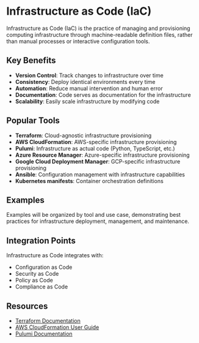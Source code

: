 # Infrastructure as Code (IaC)

Infrastructure as Code (IaC) is the practice of managing and provisioning computing infrastructure through machine-readable definition files, rather than manual processes or interactive configuration tools.

## Key Benefits

- **Version Control**: Track changes to infrastructure over time
- **Consistency**: Deploy identical environments every time
- **Automation**: Reduce manual intervention and human error
- **Documentation**: Code serves as documentation for the infrastructure
- **Scalability**: Easily scale infrastructure by modifying code

## Popular Tools

- **Terraform**: Cloud-agnostic infrastructure provisioning
- **AWS CloudFormation**: AWS-specific infrastructure provisioning
- **Pulumi**: Infrastructure as actual code (Python, TypeScript, etc.)
- **Azure Resource Manager**: Azure-specific infrastructure provisioning
- **Google Cloud Deployment Manager**: GCP-specific infrastructure provisioning
- **Ansible**: Configuration management with infrastructure capabilities
- **Kubernetes manifests**: Container orchestration definitions

## Examples

Examples will be organized by tool and use case, demonstrating best practices for infrastructure deployment, management, and maintenance.

## Integration Points

Infrastructure as Code integrates with:
- Configuration as Code
- Security as Code
- Policy as Code
- Compliance as Code

## Resources

- [Terraform Documentation](https://www.terraform.io/docs)
- [AWS CloudFormation User Guide](https://docs.aws.amazon.com/AWSCloudFormation/latest/UserGuide/Welcome.html)
- [Pulumi Documentation](https://www.pulumi.com/docs/)
